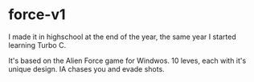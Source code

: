 # force-v1

I made it in highschool at the end of the year, the same year I started learning Turbo C.

It's based on the Alien Force game for Windwos. 10 leves, each with it's unique design. IA chases you and evade shots.


